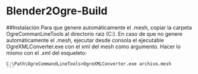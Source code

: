 # Blender2Ogre-Build
##Instalación
Para que genere automáticamente el .mesh, copiar la carpeta OgreCommanLineTools al directorio raiz (C:).
En caso de que no genere automáticamente el .mesh, ejecutar desde consola el ejecutable OgreXMLConverter.exe con 
el xml del mesh como argumento. Hacer lo mismo con el .xml del esqueleto:
```shell
C:\Path\OgreCommandLineTools>OgreXMLConverter.exe archivo.mesh
´´´
